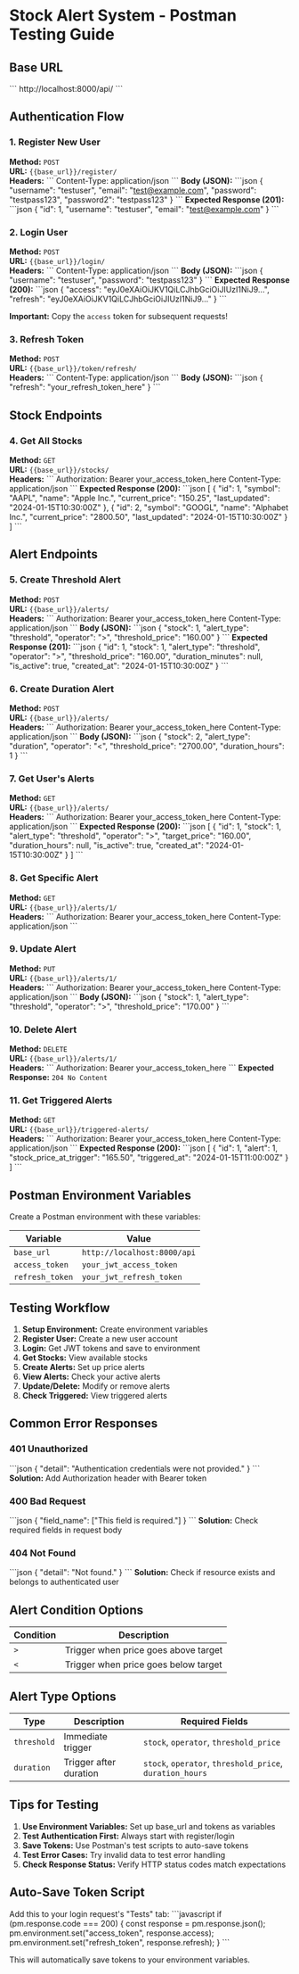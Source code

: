# Stock Alert System - Postman Testing Guide

## Base URL

\`\`\`
http://localhost:8000/api/
\`\`\`

## Authentication Flow

### 1. Register New User

**Method:** `POST`  
**URL:** `{{base_url}}/register/`  
**Headers:**
\`\`\`
Content-Type: application/json
\`\`\`
**Body (JSON):**
\`\`\`json
{
"username": "testuser",
"email": "test@example.com",
"password": "testpass123",
"password2": "testpass123"
}
\`\`\`
**Expected Response (201):**
\`\`\`json
{
"id": 1,
"username": "testuser",
"email": "test@example.com"
}
\`\`\`

### 2. Login User

**Method:** `POST`  
**URL:** `{{base_url}}/login/`  
**Headers:**
\`\`\`
Content-Type: application/json
\`\`\`
**Body (JSON):**
\`\`\`json
{
"username": "testuser",
"password": "testpass123"
}
\`\`\`
**Expected Response (200):**
\`\`\`json
{
"access": "eyJ0eXAiOiJKV1QiLCJhbGciOiJIUzI1NiJ9...",
"refresh": "eyJ0eXAiOiJKV1QiLCJhbGciOiJIUzI1NiJ9..."
}
\`\`\`

**Important:** Copy the `access` token for subsequent requests!

### 3. Refresh Token

**Method:** `POST`  
**URL:** `{{base_url}}/token/refresh/`  
**Headers:**
\`\`\`
Content-Type: application/json
\`\`\`
**Body (JSON):**
\`\`\`json
{
"refresh": "your_refresh_token_here"
}
\`\`\`

## Stock Endpoints

### 4. Get All Stocks

**Method:** `GET`  
**URL:** `{{base_url}}/stocks/`  
**Headers:**
\`\`\`
Authorization: Bearer your_access_token_here
Content-Type: application/json
\`\`\`
**Expected Response (200):**
\`\`\`json
[
{
"id": 1,
"symbol": "AAPL",
"name": "Apple Inc.",
"current_price": "150.25",
"last_updated": "2024-01-15T10:30:00Z"
},
{
"id": 2,
"symbol": "GOOGL",
"name": "Alphabet Inc.",
"current_price": "2800.50",
"last_updated": "2024-01-15T10:30:00Z"
}
]
\`\`\`

## Alert Endpoints

### 5. Create Threshold Alert

**Method:** `POST`  
**URL:** `{{base_url}}/alerts/`  
**Headers:**
\`\`\`
Authorization: Bearer your_access_token_here
Content-Type: application/json
\`\`\`
**Body (JSON):**
\`\`\`json
{
"stock": 1,
"alert_type": "threshold",
"operator": ">",
"threshold_price": "160.00"
}
\`\`\`
**Expected Response (201):**
\`\`\`json
{
"id": 1,
"stock": 1,
"alert_type": "threshold",
"operator": ">",
"threshold_price": "160.00",
"duration_minutes": null,
"is_active": true,
"created_at": "2024-01-15T10:30:00Z"
}
\`\`\`

### 6. Create Duration Alert

**Method:** `POST`  
**URL:** `{{base_url}}/alerts/`  
**Headers:**
\`\`\`
Authorization: Bearer your_access_token_here
Content-Type: application/json
\`\`\`
**Body (JSON):**
\`\`\`json
{
"stock": 2,
"alert_type": "duration",
"operator": "<",
"threshold_price": "2700.00",
"duration_hours": 1
}
\`\`\`

### 7. Get User's Alerts

**Method:** `GET`  
**URL:** `{{base_url}}/alerts/`  
**Headers:**
\`\`\`
Authorization: Bearer your_access_token_here
Content-Type: application/json
\`\`\`
**Expected Response (200):**
\`\`\`json
[
{
"id": 1,
"stock": 1,
"alert_type": "threshold",
"operator": ">",
"target_price": "160.00",
"duration_hours": null,
"is_active": true,
"created_at": "2024-01-15T10:30:00Z"
}
]
\`\`\`

### 8. Get Specific Alert

**Method:** `GET`  
**URL:** `{{base_url}}/alerts/1/`  
**Headers:**
\`\`\`
Authorization: Bearer your_access_token_here
Content-Type: application/json
\`\`\`

### 9. Update Alert

**Method:** `PUT`  
**URL:** `{{base_url}}/alerts/1/`  
**Headers:**
\`\`\`
Authorization: Bearer your_access_token_here
Content-Type: application/json
\`\`\`
**Body (JSON):**
\`\`\`json
{
"stock": 1,
"alert_type": "threshold",
"operator": ">",
"threshold_price": "170.00"
}
\`\`\`

### 10. Delete Alert

**Method:** `DELETE`  
**URL:** `{{base_url}}/alerts/1/`  
**Headers:**
\`\`\`
Authorization: Bearer your_access_token_here
\`\`\`
**Expected Response:** `204 No Content`

### 11. Get Triggered Alerts

**Method:** `GET`  
**URL:** `{{base_url}}/triggered-alerts/`  
**Headers:**
\`\`\`
Authorization: Bearer your_access_token_here
Content-Type: application/json
\`\`\`
**Expected Response (200):**
\`\`\`json
[
{
"id": 1,
"alert": 1,
"stock_price_at_trigger": "165.50",
"triggered_at": "2024-01-15T11:00:00Z"
}
]
\`\`\`

## Postman Environment Variables

Create a Postman environment with these variables:

| Variable        | Value                       |
| --------------- | --------------------------- |
| `base_url`      | `http://localhost:8000/api` |
| `access_token`  | `your_jwt_access_token`     |
| `refresh_token` | `your_jwt_refresh_token`    |

## Testing Workflow

1. **Setup Environment:** Create environment variables
2. **Register User:** Create a new user account
3. **Login:** Get JWT tokens and save to environment
4. **Get Stocks:** View available stocks
5. **Create Alerts:** Set up price alerts
6. **View Alerts:** Check your active alerts
7. **Update/Delete:** Modify or remove alerts
8. **Check Triggered:** View triggered alerts

## Common Error Responses

### 401 Unauthorized

\`\`\`json
{
"detail": "Authentication credentials were not provided."
}
\`\`\`
**Solution:** Add Authorization header with Bearer token

### 400 Bad Request

\`\`\`json
{
"field_name": ["This field is required."]
}
\`\`\`
**Solution:** Check required fields in request body

### 404 Not Found

\`\`\`json
{
"detail": "Not found."
}
\`\`\`
**Solution:** Check if resource exists and belongs to authenticated user

## Alert Condition Options

| Condition | Description                          |
| --------- | ------------------------------------ |
| `>`       | Trigger when price goes above target |
| `<`       | Trigger when price goes below target |

## Alert Type Options

| Type        | Description            | Required Fields                                          |
| ----------- | ---------------------- | -------------------------------------------------------- |
| `threshold` | Immediate trigger      | `stock`, `operator`, `threshold_price`                   |
| `duration`  | Trigger after duration | `stock`, `operator`, `threshold_price`, `duration_hours` |

## Tips for Testing

1. **Use Environment Variables:** Set up base_url and tokens as variables
2. **Test Authentication First:** Always start with register/login
3. **Save Tokens:** Use Postman's test scripts to auto-save tokens
4. **Test Error Cases:** Try invalid data to test error handling
5. **Check Response Status:** Verify HTTP status codes match expectations

## Auto-Save Token Script

Add this to your login request's "Tests" tab:
\`\`\`javascript
if (pm.response.code === 200) {
const response = pm.response.json();
pm.environment.set("access_token", response.access);
pm.environment.set("refresh_token", response.refresh);
}
\`\`\`

This will automatically save tokens to your environment variables.

